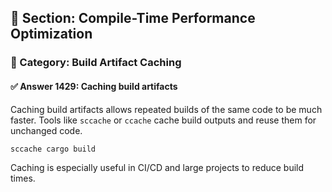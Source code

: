 ## 📘 Section: Compile-Time Performance Optimization
### 🔹 Category: Build Artifact Caching
#### ✅ Answer 1429: Caching build artifacts

Caching build artifacts allows repeated builds of the same code to be much faster. Tools like `sccache` or `ccache` cache build outputs and reuse them for unchanged code.

```bash
sccache cargo build
```

Caching is especially useful in CI/CD and large projects to reduce build times.
